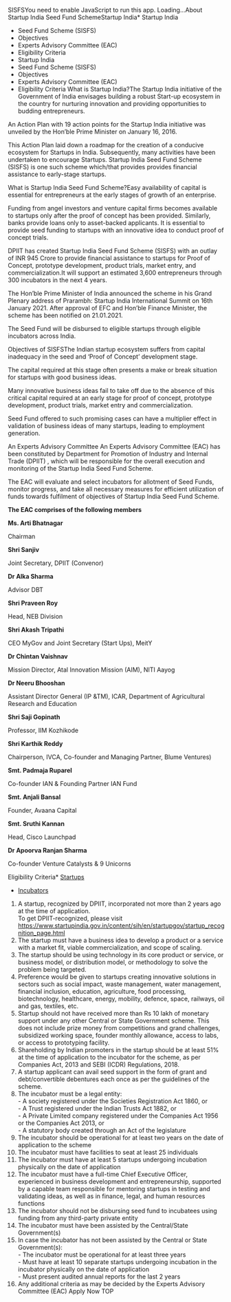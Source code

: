 SISFSYou need to enable JavaScript to run this app. Loading...About Startup India Seed Fund SchemeStartup India* Startup India
* Seed Fund Scheme (SISFS)
* Objectives
* Experts Advisory Committee (EAC)
* Eligibility Criteria
* Startup India
* Seed Fund Scheme (SISFS)
* Objectives
* Experts Advisory Committee (EAC)
* Eligibility Criteria
What is Startup India?The Startup India initiative of the Government of India envisages building a robust Start\-up ecosystem in the country for nurturing innovation and providing opportunities to budding entrepreneurs. 

An Action Plan with 19 action points for the Startup India initiative was unveiled by the Hon’ble Prime Minister on January 16, 2016\. 

This Action Plan laid down a roadmap for the creation of a conducive ecosystem for Startups in India. Subsequently, many activities have been undertaken to encourage Startups. Startup India Seed Fund Scheme (SISFS) is one such scheme which/that provides provides financial assistance to early\-stage startups.

What is Startup India Seed Fund Scheme?Easy availability of capital is essential for entrepreneurs at the early stages of growth of an enterprise. 

Funding from angel investors and venture capital firms becomes available to startups only after the proof of concept has been provided. Similarly, banks provide loans only to asset\-backed applicants. It is essential to provide seed funding to startups with an innovative idea to conduct proof of concept trials.

DPIIT has created Startup India Seed Fund Scheme (SISFS) with an outlay of INR 945 Crore to provide financial assistance to startups for Proof of Concept, prototype development, product trials, market entry, and commercialization.It will support an estimated 3,600 entrepreneurs through 300 incubators in the next 4 years.

The Hon’ble Prime Minister of India announced the scheme in his Grand Plenary address of Prarambh: Startup India International Summit on 16th January 2021\. After approval of EFC and Hon’ble Finance Minister, the scheme has been notified on 21\.01\.2021\.

The Seed Fund will be disbursed to eligible startups through eligible incubators across India.

Objectives of SISFSThe Indian startup ecosystem suffers from capital inadequacy in the seed and ‘Proof of Concept’ development stage. 

The capital required at this stage often presents a make or break situation for startups with good business ideas.

Many innovative business ideas fail to take off due to the absence of this critical capital required at an early stage for proof of concept, prototype development, product trials, market entry and commercialization. 

Seed Fund offered to such promising cases can have a multiplier effect in validation of business ideas of many startups, leading to employment generation.

An Experts Advisory Committee An Experts Advisory Committee (EAC) has been constituted by Department for Promotion of Industry and Internal Trade (DPIIT) , which will be responsible for the overall execution and monitoring of the Startup India Seed Fund Scheme. 

The EAC will evaluate and select incubators for allotment of Seed Funds, monitor progress, and take all necessary measures for efficient utilization of funds towards fulfilment of objectives of Startup India Seed Fund Scheme.

**The EAC comprises of the following members**

**Ms. Arti Bhatnagar**

Chairman

**Shri Sanjiv**

Joint Secretary, DPIIT (Convenor)

**Dr Alka Sharma**

Advisor DBT

**Shri Praveen Roy**

Head, NEB Division

**Shri Akash Tripathi**

 CEO MyGov and Joint Secretary (Start Ups), MeitY 

**Dr Chintan Vaishnav**

Mission Director, Atal Innovation Mission (AIM), NITI Aayog

**Dr Neeru Bhooshan**

Assistant Director General (IP \&TM), ICAR, Department of Agricultural Research and Education

**Shri Saji Gopinath**

Professor, IIM Kozhikode

**Shri Karthik Reddy**

Chairperson, IVCA, Co\-founder and Managing Partner, Blume Ventures)

**Smt. Padmaja Ruparel**

Co\-founder IAN \& Founding Partner IAN Fund

**Smt. Anjali Bansal**

Founder, Avaana Capital

**Smt. Sruthi Kannan**

Head, Cisco Launchpad

**Dr Apoorva Ranjan Sharma**

Co\-founder Venture Catalysts \& 9 Unicorns

Eligibility Criteria* [Startups](#tab-startup)
* [Incubators](#tab-incubator)
1. A startup, recognized by DPIIT, incorporated not more than 2 years ago at the time of application.  
To get DPIIT\-recognized, please visit <https://www.startupindia.gov.in/content/sih/en/startupgov/startup_recognition_page.html>
2. The startup must have a business idea to develop a product or a service with a market fit, viable commercialization, and scope of scaling.
3. The startup should be using technology in its core product or service, or business model, or distribution model, or methodology to solve the problem being targeted.
4. Preference would be given to startups creating innovative solutions in sectors such as social impact, waste management, water management, financial inclusion, education, agriculture, food processing, biotechnology, healthcare, energy, mobility, defence, space, railways, oil and gas, textiles, etc.
5. Startup should not have received more than Rs 10 lakh of monetary support under any other Central or State Government scheme. This does not include prize money from competitions and grand challenges, subsidized working space, founder monthly allowance, access to labs, or access to prototyping facility.
6. Shareholding by Indian promoters in the startup should be at least 51% at the time of application to the incubator for the scheme, as per Companies Act, 2013 and SEBI (ICDR) Regulations, 2018\.
7. A startup applicant can avail seed support in the form of grant and debt/convertible debentures each once as per the guidelines of the scheme.
1. The incubator must be a legal entity:  
\- A society registered under the Societies Registration Act 1860, or  
\- A Trust registered under the Indian Trusts Act 1882, or  
\- A Private Limited company registered under the Companies Act 1956 or the Companies Act 2013, or  
\- A statutory body created through an Act of the legislature
2. The incubator should be operational for at least two years on the date of application to the scheme
3. The incubator must have facilities to seat at least 25 individuals
4. The incubator must have at least 5 startups undergoing incubation physically on the date of application
5. The incubator must have a full\-time Chief Executive Officer, experienced in business development and entrepreneurship, supported by a capable team responsible for mentoring startups in testing and validating ideas, as well as in finance, legal, and human resources functions
6. The incubator should not be disbursing seed fund to incubatees using funding from any third\-party private entity
7. The incubator must have been assisted by the Central/State Government(s)
8. In case the incubator has not been assisted by the Central or State Government(s):  
\- The incubator must be operational for at least three years  
\- Must have at least 10 separate startups undergoing incubation in the incubator physically on the date of application  
\- Must present audited annual reports for the last 2 years
9. Any additional criteria as may be decided by the Experts Advisory Committee (EAC)
Apply Now TOP